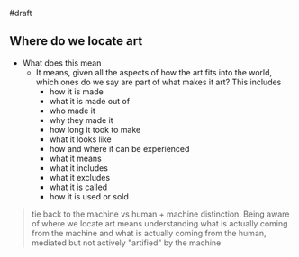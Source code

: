 ---
---

#draft 

## Where do we locate art

- What does this mean
	- It means, given all the aspects of how the art fits into the world, which ones do we say are part of what makes it art? This includes
		- how it is made
		- what it is made out of
		- who made it
		- why they made it
		- how long it took to make
		- what it looks like
		- how and where it can be experienced
		- what it means
		- what it includes
		- what it excludes
		- what it is called
		- how it is used or sold

> tie back to the machine vs human + machine distinction. Being aware of where we locate art means understanding what is actually coming from the machine and what is actually coming from the human, mediated but not actively "artified" by the machine 
